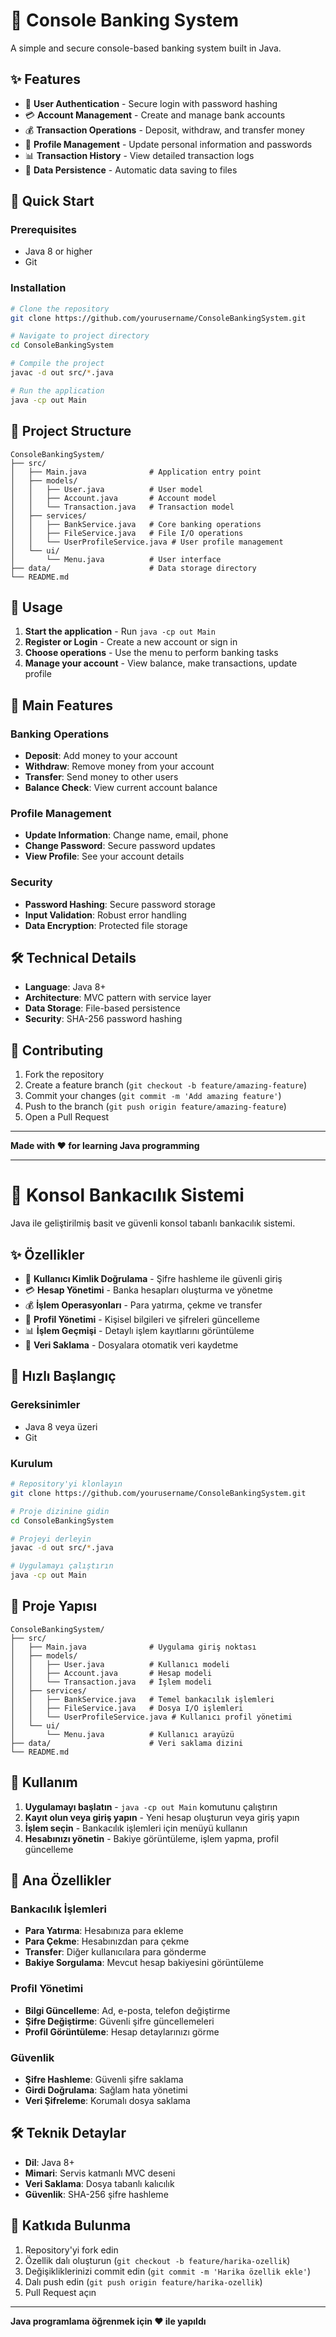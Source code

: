 # 🏦 Console Banking System

A simple and secure console-based banking system built in Java.

## ✨ Features

- 🔐 **User Authentication** - Secure login with password hashing
- 💳 **Account Management** - Create and manage bank accounts
- 💰 **Transaction Operations** - Deposit, withdraw, and transfer money
- 👤 **Profile Management** - Update personal information and passwords
- 📊 **Transaction History** - View detailed transaction logs
- 💾 **Data Persistence** - Automatic data saving to files

## 🚀 Quick Start

### Prerequisites
- Java 8 or higher
- Git

### Installation
```bash
# Clone the repository
git clone https://github.com/yourusername/ConsoleBankingSystem.git

# Navigate to project directory
cd ConsoleBankingSystem

# Compile the project
javac -d out src/*.java

# Run the application
java -cp out Main
```

## 📁 Project Structure

```
ConsoleBankingSystem/
├── src/
│   ├── Main.java              # Application entry point
│   ├── models/
│   │   ├── User.java          # User model
│   │   ├── Account.java       # Account model
│   │   └── Transaction.java   # Transaction model
│   ├── services/
│   │   ├── BankService.java   # Core banking operations
│   │   ├── FileService.java   # File I/O operations
│   │   └── UserProfileService.java # User profile management
│   └── ui/
│       └── Menu.java          # User interface
├── data/                      # Data storage directory
└── README.md
```

## 🎯 Usage

1. **Start the application** - Run `java -cp out Main`
2. **Register or Login** - Create a new account or sign in
3. **Choose operations** - Use the menu to perform banking tasks
4. **Manage your account** - View balance, make transactions, update profile

## 🔧 Main Features

### Banking Operations
- **Deposit**: Add money to your account
- **Withdraw**: Remove money from your account
- **Transfer**: Send money to other users
- **Balance Check**: View current account balance

### Profile Management
- **Update Information**: Change name, email, phone
- **Change Password**: Secure password updates
- **View Profile**: See your account details

### Security
- **Password Hashing**: Secure password storage
- **Input Validation**: Robust error handling
- **Data Encryption**: Protected file storage

## 🛠️ Technical Details

- **Language**: Java 8+
- **Architecture**: MVC pattern with service layer
- **Data Storage**: File-based persistence
- **Security**: SHA-256 password hashing

## 🤝 Contributing

1. Fork the repository
2. Create a feature branch (`git checkout -b feature/amazing-feature`)
3. Commit your changes (`git commit -m 'Add amazing feature'`)
4. Push to the branch (`git push origin feature/amazing-feature`)
5. Open a Pull Request


---

**Made with ❤️ for learning Java programming**

---

# 🏦 Konsol Bankacılık Sistemi

Java ile geliştirilmiş basit ve güvenli konsol tabanlı bankacılık sistemi.

## ✨ Özellikler

- 🔐 **Kullanıcı Kimlik Doğrulama** - Şifre hashleme ile güvenli giriş
- 💳 **Hesap Yönetimi** - Banka hesapları oluşturma ve yönetme
- 💰 **İşlem Operasyonları** - Para yatırma, çekme ve transfer
- 👤 **Profil Yönetimi** - Kişisel bilgileri ve şifreleri güncelleme
- 📊 **İşlem Geçmişi** - Detaylı işlem kayıtlarını görüntüleme
- 💾 **Veri Saklama** - Dosyalara otomatik veri kaydetme

## 🚀 Hızlı Başlangıç

### Gereksinimler
- Java 8 veya üzeri
- Git

### Kurulum
```bash
# Repository'yi klonlayın
git clone https://github.com/yourusername/ConsoleBankingSystem.git

# Proje dizinine gidin
cd ConsoleBankingSystem

# Projeyi derleyin
javac -d out src/*.java

# Uygulamayı çalıştırın
java -cp out Main
```

## 📁 Proje Yapısı

```
ConsoleBankingSystem/
├── src/
│   ├── Main.java              # Uygulama giriş noktası
│   ├── models/
│   │   ├── User.java          # Kullanıcı modeli
│   │   ├── Account.java       # Hesap modeli
│   │   └── Transaction.java   # İşlem modeli
│   ├── services/
│   │   ├── BankService.java   # Temel bankacılık işlemleri
│   │   ├── FileService.java   # Dosya I/O işlemleri
│   │   └── UserProfileService.java # Kullanıcı profil yönetimi
│   └── ui/
│       └── Menu.java          # Kullanıcı arayüzü
├── data/                      # Veri saklama dizini
└── README.md
```

## 🎯 Kullanım

1. **Uygulamayı başlatın** - `java -cp out Main` komutunu çalıştırın
2. **Kayıt olun veya giriş yapın** - Yeni hesap oluşturun veya giriş yapın
3. **İşlem seçin** - Bankacılık işlemleri için menüyü kullanın
4. **Hesabınızı yönetin** - Bakiye görüntüleme, işlem yapma, profil güncelleme

## 🔧 Ana Özellikler

### Bankacılık İşlemleri
- **Para Yatırma**: Hesabınıza para ekleme
- **Para Çekme**: Hesabınızdan para çekme
- **Transfer**: Diğer kullanıcılara para gönderme
- **Bakiye Sorgulama**: Mevcut hesap bakiyesini görüntüleme

### Profil Yönetimi
- **Bilgi Güncelleme**: Ad, e-posta, telefon değiştirme
- **Şifre Değiştirme**: Güvenli şifre güncellemeleri
- **Profil Görüntüleme**: Hesap detaylarınızı görme

### Güvenlik
- **Şifre Hashleme**: Güvenli şifre saklama
- **Girdi Doğrulama**: Sağlam hata yönetimi
- **Veri Şifreleme**: Korumalı dosya saklama

## 🛠️ Teknik Detaylar

- **Dil**: Java 8+
- **Mimari**: Servis katmanlı MVC deseni
- **Veri Saklama**: Dosya tabanlı kalıcılık
- **Güvenlik**: SHA-256 şifre hashleme

## 🤝 Katkıda Bulunma

1. Repository'yi fork edin
2. Özellik dalı oluşturun (`git checkout -b feature/harika-ozellik`)
3. Değişikliklerinizi commit edin (`git commit -m 'Harika özellik ekle'`)
4. Dalı push edin (`git push origin feature/harika-ozellik`)
5. Pull Request açın

---

**Java programlama öğrenmek için ❤️ ile yapıldı** 
